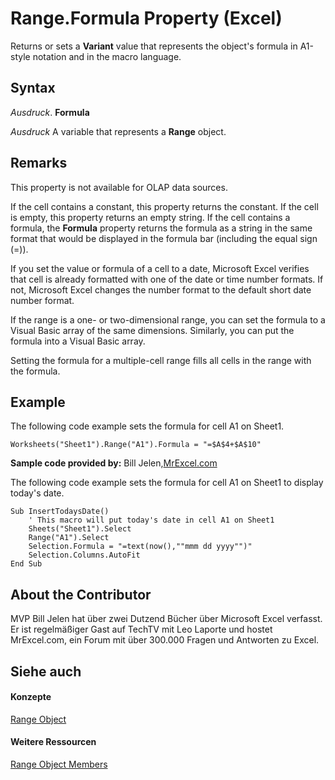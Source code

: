 
# Range.Formula Property (Excel)

Returns or sets a  **Variant** value that represents the object's formula in A1-style notation and in the macro language.


## Syntax

 _Ausdruck_. **Formula**

 _Ausdruck_ A variable that represents a **Range** object.


## Remarks

This property is not available for OLAP data sources.

If the cell contains a constant, this property returns the constant. If the cell is empty, this property returns an empty string. If the cell contains a formula, the  **Formula** property returns the formula as a string in the same format that would be displayed in the formula bar (including the equal sign (=)).

If you set the value or formula of a cell to a date, Microsoft Excel verifies that cell is already formatted with one of the date or time number formats. If not, Microsoft Excel changes the number format to the default short date number format.

If the range is a one- or two-dimensional range, you can set the formula to a Visual Basic array of the same dimensions. Similarly, you can put the formula into a Visual Basic array.

Setting the formula for a multiple-cell range fills all cells in the range with the formula.


## Example

The following code example sets the formula for cell A1 on Sheet1.


```
Worksheets("Sheet1").Range("A1").Formula = "=$A$4+$A$10"
```



 **Sample code provided by:** Bill Jelen,[MrExcel.com](http://www.mrexcel.com/)

The following code example sets the formula for cell A1 on Sheet1 to display today's date.




```
Sub InsertTodaysDate() 
    ' This macro will put today's date in cell A1 on Sheet1 
    Sheets("Sheet1").Select 
    Range("A1").Select 
    Selection.Formula = "=text(now(),""mmm dd yyyy"")" 
    Selection.Columns.AutoFit 
End Sub
```


## About the Contributor
<a name="AboutContributor"> </a>

MVP Bill Jelen hat über zwei Dutzend Bücher über Microsoft Excel verfasst. Er ist regelmäßiger Gast auf TechTV mit Leo Laporte und hostet MrExcel.com, ein Forum mit über 300.000 Fragen und Antworten zu Excel.


## Siehe auch
<a name="AboutContributor"> </a>


#### Konzepte


[Range Object](b8207778-0dcc-4570-1234-f130532cc8cd.md)
#### Weitere Ressourcen


[Range Object Members](http://msdn.microsoft.com/library/4336bf81-1e63-7e44-1792-baf366a027a7%28Office.15%29.aspx)